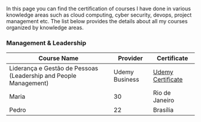 In this page you can find the certification of courses I have done in various knowledge areas such as cloud computing, cyber security, devops, project management etc.
The list below provides the details about all my courses organized by knowledge areas.

### Management & Leadership

| Course Name        | Provider | Certificate    |
|-------------|-------|------------|
| Liderança e Gestão de Pessoas (Leadership and People Management) | Udemy Business    | [Udemy Certificate](https://github.com/christianghama/certifications/blob/master/management/Udemy-Leadership%20and%20Management.pdf)  |
| Maria       | 30    | Rio de Janeiro |
| Pedro       | 22    | Brasília   |
